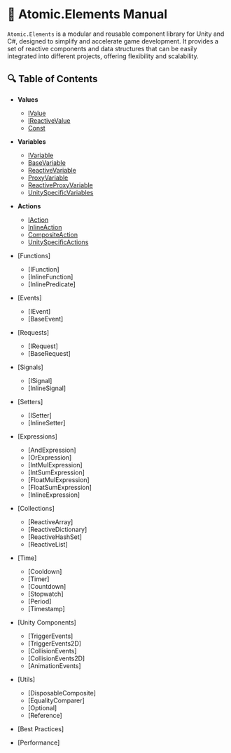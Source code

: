 # 📘 Atomic.Elements Manual

`Atomic.Elements` is a modular and reusable component library for Unity and C#, designed to simplify and accelerate game development. It provides a set of reactive components and data structures that can be easily integrated into different projects, offering flexibility and scalability.

## 🔍 Table of Contents

- **Values**
  - [IValue](Values/IValue.md)
  - [IReactiveValue](Values/IReactiveValue.md)
  - [Const](Values/Const.md)

- **Variables**
  - [IVariable](Variables/IVariable.md)
  - [BaseVariable](Variables/BaseVariable.md)
  - [ReactiveVariable](Variables/ReactiveVariable.md)
  - [ProxyVariable](Variables/ProxyVariable.md)
  - [ReactiveProxyVariable](Variables/ReactiveProxyVariable.md)
  - [UnitySpecificVariables](Variables/UnitySpecificVariables.md)

- **Actions**
  - [IAction](Actions/IAction.md) 
  - [InlineAction](Actions/InlineAction.md)
  - [CompositeAction](Actions/CompositeAction.md)
  - [UnitySpecificActions](Actions/UnitySpecificActions.md)
  
- [Functions]
  - [IFunction] 
  - [InlineFunction]
  - [InlinePredicate]

- [Events]
  - [IEvent]
  - [BaseEvent]
  
- [Requests]
  - [IRequest]
  - [BaseRequest]

- [Signals]
  - [ISignal]
  - [InlineSignal]

- [Setters]
  - [ISetter]
  - [InlineSetter]

- [Expressions]
  - [AndExpression]
  - [OrExpression]
  - [IntMulExpression]
  - [IntSumExpression]
  - [FloatMulExpression]
  - [FloatSumExpression]
  - [InlineExpression]

- [Collections]
  - [ReactiveArray]
  - [ReactiveDictionary]
  - [ReactiveHashSet]
  - [ReactiveList]

- [Time]
  - [Cooldown]
  - [Timer]
  - [Countdown]
  - [Stopwatch]
  - [Period]
  - [Timestamp]

- [Unity Components]
  - [TriggerEvents]
  - [TriggerEvents2D]
  - [CollisionEvents]
  - [CollisionEvents2D]
  - [AnimationEvents]

- [Utils]
  - [DisposableComposite]
  - [EqualityComparer]
  - [Optional]
  - [Reference]

-  [Best Practices]
- [Performance]













[//]: # ()
[//]: # ()
[//]: # (## 🔧 Core Components)

[//]: # ()
[//]: # (- **Component 1**: Description of component 1.)

[//]: # (- **Component 2**: Description of component 2.)

[//]: # (- **Component 3**: Description of component 3.)

[//]: # ()
[//]: # (*&#40;Add real component names and descriptions based on the repository content&#41;*)

[//]: # ()
[//]: # (## 🚀 Usage)

[//]: # ()
[//]: # (To get started with `Atomic.Elements`, follow these steps:)

[//]: # ()
[//]: # (1. Clone or download the repository.)

[//]: # (2. Import the required components into your Unity project.)

[//]: # (3. Configure components according to the documentation.)

[//]: # ()
[//]: # (Example usage:)

[//]: # (```csharp)

[//]: # (using Atomic.Elements;)

[//]: # (using UnityEngine;)

[//]: # ()
[//]: # (public class Example : MonoBehaviour)

[//]: # ({)

[//]: # (    void Start&#40;&#41;)

[//]: # (    {)

[//]: # (        var component = new Component1&#40;&#41;;)

[//]: # (        component.Initialize&#40;&#41;;)

[//]: # (    })

[//]: # (})